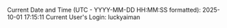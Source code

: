 Current Date and Time (UTC - YYYY-MM-DD HH:MM:SS formatted): 2025-10-01 17:15:11
Current User's Login: luckyaiman
